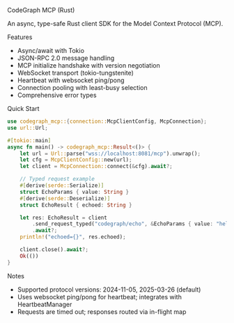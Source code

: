 CodeGraph MCP (Rust)

An async, type-safe Rust client SDK for the Model Context Protocol (MCP).

Features
- Async/await with Tokio
- JSON-RPC 2.0 message handling
- MCP initialize handshake with version negotiation
- WebSocket transport (tokio-tungstenite)
- Heartbeat with websocket ping/pong
- Connection pooling with least-busy selection
- Comprehensive error types

Quick Start
```rust
use codegraph_mcp::{connection::McpClientConfig, McpConnection};
use url::Url;

#[tokio::main]
async fn main() -> codegraph_mcp::Result<()> {
    let url = Url::parse("wss://localhost:8081/mcp").unwrap();
    let cfg = McpClientConfig::new(url);
    let client = McpConnection::connect(&cfg).await?;

    // Typed request example
    #[derive(serde::Serialize)]
    struct EchoParams { value: String }
    #[derive(serde::Deserialize)]
    struct EchoResult { echoed: String }

    let res: EchoResult = client
        .send_request_typed("codegraph/echo", &EchoParams { value: "hello".into() })
        .await?;
    println!("echoed={}", res.echoed);

    client.close().await?;
    Ok(())
}
```

Notes
- Supported protocol versions: 2024-11-05, 2025-03-26 (default)
- Uses websocket ping/pong for heartbeat; integrates with HeartbeatManager
- Requests are timed out; responses routed via in-flight map


